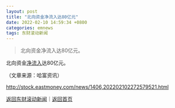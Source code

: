 ```yaml
---
layout: post
title: "北向资金净流入达80亿元"
date: 2022-02-10 14:59:34 +0800
categories: emnews
tags: 东财滚动新闻
---
```

> 北向资金净流入达80亿元。

<p>北向资金<span id="Info.313"><a href="http://data.eastmoney.com/zjlx/" class="infokey">净流入</a></span>达80亿元。 </p><p class="em_media">（文章来源：哈富资讯）</p>

<http://stock.eastmoney.com/news/1406,202202102272579521.html>

[返回东财滚动新闻](//finews.withounder.com/emnews/)｜[返回首页](//finews.withounder.com/)